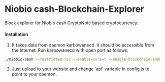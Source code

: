 # Niobio cash-Blockchain-Explorer
Block explorer for Niobio cash CryptoNote based cryptocurrency.

#### Installation

1) It takes data from daemon karbowanecd. It should be accessible from the Internet. Run karbowanecd with open port as follows:
```bash
./niobio-cash --restricted-rpc --enable-cors=* --enable-blockchain-indexes --rpc-bind-ip=0.0.0.0 --rpc-bind-port=32348
```
2) Just upload to your website and change 'api' variable in config.js to point to your daemon.
